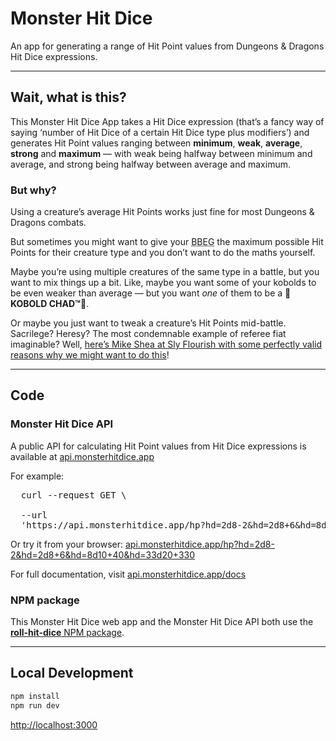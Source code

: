 # Monster Hit Dice

An app for generating a range of Hit Point values from Dungeons &amp; Dragons Hit Dice expressions.

---

## Wait, what is this?

This Monster Hit Dice App takes a Hit Dice expression (that’s a fancy way of saying ‘number of Hit Dice of a certain Hit Dice type plus modifiers’) and generates Hit Point values ranging between **minimum**, **weak**, **average**, **strong** and **maximum** &mdash; with weak being halfway between minimum and average, and strong being halfway between average and maximum.

### But why?

Using a creature’s average Hit Points works just fine for most Dungeons & Dragons combats.

But sometimes you might want to give your <abbr title="Big Bad Evil Guy 😈">BBEG</abbr> the maximum possible Hit Points for their creature type and you don’t want to do the maths yourself.

Maybe you’re using multiple creatures of the same type in a battle, but you want to mix things up a bit. Like, maybe you want some of your kobolds to be even weaker than average &mdash; but you want *one* of them to be a **💪KOBOLD CHAD™💪**.

Or maybe you just want to tweak a creature’s Hit Points mid-battle. Sacrilege? Heresy? The most condemnable example of referee fiat imaginable? Well, [here’s Mike Shea at Sly Flourish with some perfectly valid reasons why we might want to do this](https://slyflourish.com/tweaking_monster_hit_points.html)!

---

## Code

### Monster Hit Dice API

A public API for calculating Hit Point values from Hit Dice expressions is available at [api.monsterhitdice.app](https://api.monsterhitdice.app)

For example:

<pre>
  curl --request GET \<br />
  --url
  &#39;https://api.monsterhitdice.app/hp?hd=2d8-2&hd=2d8+6&hd=8d10+40&hd=33d20+330&#39;
</pre>

Or try it from your browser: [api.monsterhitdice.app/hp?hd=2d8-2&hd=2d8+6&hd=8d10+40&hd=33d20+330](https://api.monsterhitdice.app/hp?hd=2d8-2&hd=2d8+6&hd=8d10+40&hd=33d20+330)

For full documentation, visit [api.monsterhitdice.app/docs](https://api.monsterhitdice.app/docs)

### NPM package

This Monster Hit Dice web app and the Monster Hit Dice API both use the [**roll-hit-dice** NPM package](https://www.npmjs.com/package/roll-hit-dice).

---

## Local Development

```bash
npm install
npm run dev
```

[http://localhost:3000](http://localhost:3000)